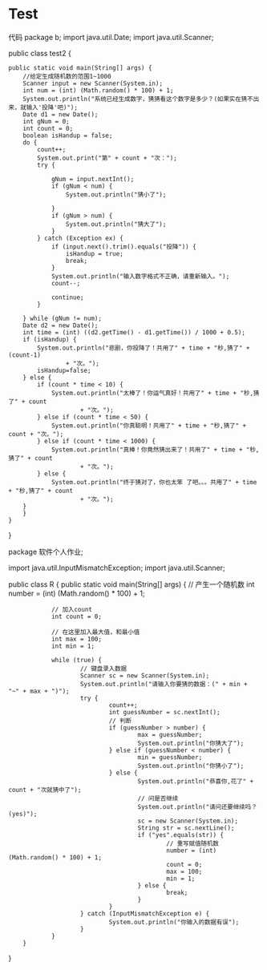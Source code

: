 # Test
代码
package b;
import java.util.Date;
import java.util.Scanner;

public class test2 {

	public static void main(String[] args) {
		//给定生成随机数的范围1~1000
		Scanner input = new Scanner(System.in);
		int num = (int) (Math.random() * 100) + 1;
		System.out.println("系统已经生成数字，猜猜看这个数字是多少？(如果实在猜不出来，就输入'投降'吧)");
		Date d1 = new Date();
		int gNum = 0;
		int count = 0;
		boolean isHandup = false;
		do {
			count++;
			System.out.print("第" + count + "次：");
			try {

				gNum = input.nextInt();
				if (gNum < num) {
					System.out.println("猜小了");

				}
				if (gNum > num) {
					System.out.println("猜大了");
				}
			} catch (Exception ex) {
				if (input.next().trim().equals("投降")) {
					isHandup = true;
					break;
				}
				System.out.println("输入数字格式不正确，请重新输入。");
				count--;

				continue;
			}

		} while (gNum != num);
		Date d2 = new Date();
		int time = (int) ((d2.getTime() - d1.getTime()) / 1000 + 0.5);
		if (isHandup) {
			System.out.println("悲剧，你投降了！共用了" + time + "秒,猜了" + (count-1)
					+ "次。");	
			isHandup=false;
		} else {
			if (count * time < 10) {
				System.out.println("太棒了！你运气真好！共用了" + time + "秒,猜了" + count
						+ "次。");
			} else if (count * time < 50) {
				System.out.println("你真聪明！共用了" + time + "秒,猜了" + count + "次。");
			} else if (count * time < 1000) {
				System.out.println("真棒！你竟然猜出来了！共用了" + time + "秒,猜了" + count
						+ "次。");
			} else {
				System.out.println("终于猜对了，你也太笨 了吧。。。共用了" + time + "秒,猜了" + count
						+ "次。");
		}
		}
	}

}




package 软件个人作业;

import java.util.InputMismatchException;
import java.util.Scanner;

public class R {
        public static void main(String[] args) {
                // 产生一个随机数
                int number = (int) (Math.random() * 100) + 1;

                // 加入count
                int count = 0;

                // 在这里加入最大值，和最小值
                int max = 100;
                int min = 1;

                while (true) {
                        // 键盘录入数据
                        Scanner sc = new Scanner(System.in);
                        System.out.println("请输入你要猜的数据：(" + min + "~" + max + ")");
                        try {
                                count++;
                                int guessNumber = sc.nextInt();
                                // 判断
                                if (guessNumber > number) {
                                        max = guessNumber;
                                        System.out.println("你猜大了");
                                } else if (guessNumber < number) {
                                        min = guessNumber;
                                        System.out.println("你猜小了");
                                } else {
                                        System.out.println("恭喜你,花了" + count + "次就猜中了");
                                        // 问是否继续
                                        System.out.println("请问还要继续吗？(yes)");
                                        sc = new Scanner(System.in);
                                        String str = sc.nextLine();
                                        if ("yes".equals(str)) {
                                                // 重写赋值随机数
                                                number = (int) (Math.random() * 100) + 1;
                                                count = 0;
                                                max = 100;
                                                min = 1;
                                        } else {
                                                break;
                                        }
                                }
                        } catch (InputMismatchException e) {
                                System.out.println("你输入的数据有误");
                        }
                }
        }
}

